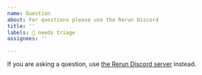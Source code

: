 ```yaml
---
name: Question
about: For questions please use the Rerun Discord
title: ''
labels: 👀 needs triage
assignees: ''

---
```


If you are asking a question, use [the Rerun Discord server](https://discord.gg/PXtCgFBSmH) instead.
